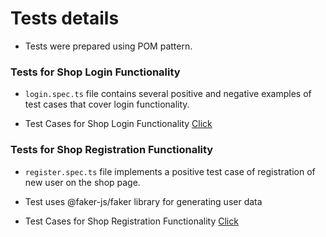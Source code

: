 # Tests details

- Tests were prepared using POM pattern.

### Tests for Shop Login Functionality

- `login.spec.ts` file contains several positive and negative examples of test cases that cover login functionality.

- Test Cases for Shop Login Functionality [Click](https://github.com/zakmich/generic_shop_tests/blob/main/tests/test-case/LOGIN-TEST-CASE.md)

### Tests for Shop Registration Functionality

- `register.spec.ts` file implements a positive test case of registration of new user on the shop page.

- Test uses @faker-js/faker library for generating user data

- Test Cases for Shop Registration Functionality [Click](https://github.com/zakmich/generic_shop_tests/blob/main/tests/test-case/REGISTRATION-TEST-CASE.md)
